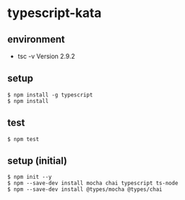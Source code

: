 # typescript-kata

## environment

- tsc -v Version 2.9.2

## setup

```terminal
$ npm install -g typescript
$ npm install
```

## test

```terminal
$ npm test
```

## setup (initial)

```terminal
$ npm init --y
$ npm --save-dev install mocha chai typescript ts-node
$ npm --save-dev install @types/mocha @types/chai
```
